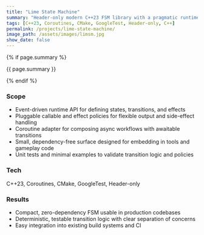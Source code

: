 ```yaml
---
title: "Lime State Machine"
summary: "Header-only modern C++23 FSM library with a pragmatic runtime API and coroutine adapter"
tags: [C++23, Coroutines, CMake, GoogleTest, Header-only, C++]
permalink: /projects/lime-state-machine/
image_path: /assets/images/limsm.jpg
show_date: false
---
```


{% if page.summary %}
<p class="page__lead">{{ page.summary }}</p>
{% endif %}

### Scope
<ul>
  <li>Event-driven runtime API for defining states, transitions, and effects</li>
  <li>Pluggable callable and effect policies for flexible output and side-effect handling</li>
  <li>Coroutine adapter for composing async workflows with awaitable transitions</li>
  <li>Small, dependency-free surface designed for embedding in tools and gameplay code</li>
  <li>Unit tests and minimal examples to validate transition logic and policies</li>
</ul>

### Tech
C++23, Coroutines, CMake, GoogleTest, Header-only

### Results
<ul>
  <li>Compact, zero-dependency FSM usable in production codebases</li>
  <li>Deterministic, testable transition logic with clear separation of concerns</li>
  <li>Easy integration into existing build systems and CI</li>
</ul>

